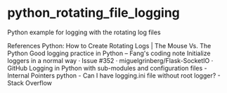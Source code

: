 # python_rotating_file_logging
Python example for logging with the rotating log files

References
Python: How to Create Rotating Logs | The Mouse Vs. The Python
Good logging practice in Python – Fang's coding note
Initialize loggers in a normal way · Issue #352 · miguelgrinberg/Flask-SocketIO · GitHub
Logging in Python with sub-modules and configuration files - Internal Pointers
python - Can I have logging.ini file without root logger? - Stack Overflow
